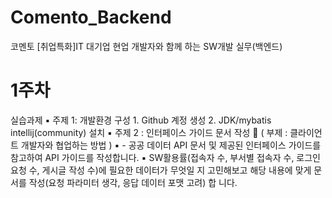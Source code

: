 # Comento_Backend
코멘토 [취업특화]IT 대기업 현업 개발자와 함께 하는 SW개발 실무(백엔드)


# 1주차 
실습과제
▪ 주제 1: 개발환경 구성 1. Github 계정 생성
2. JDK/mybatis intellij(community) 설치
▪ 주제 2 : 인터페이스 가이드 문서 작성
 ( 부제 : 클라이언트 개발자와 협업하는 방법 )
▪ - 공공 데이터 API 문서 및 제공된 인터페이스 가이드를 참고하여 API 가이드를 작성합니다.
▪ SW활용률(접속자 수, 부서별 접속자 수, 로그인 요청 수, 게시글 작성 수)에 필요한 데이터가 무엇일 지 고민해보고 해당 내용에 맞게 문서를 작성(요청 파라미터 생각, 응답 데이터 포맷 고려) 합 니다.

